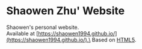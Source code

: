 # Shaowen Zhu' Website
Shaowen's personal website.\
Available at [https://shaowen1994.github.io/](https://shaowen1994.github.io/).\
Based on [HTML5](https://html5up.net/).

